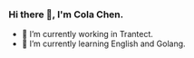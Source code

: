 ###  Hi there 👋, I'm Cola Chen.

- 🔭 I’m currently working in Trantect.
- 🌱 I’m currently learning English and Golang.

<!---
- 👯 I’m looking to collaborate on ...
- 🤔 I’m looking for help with ...
- 💬 Ask me about ...
- 📫 How to reach me: ...
- 😄 Pronouns: ...
- ⚡ Fun fact: ...
